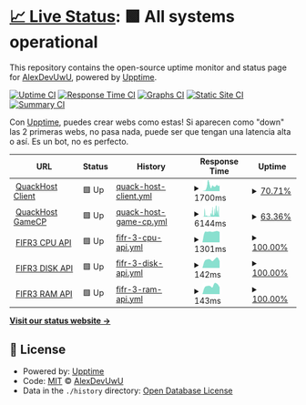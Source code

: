# [📈 Live Status](https://AlexDevUwU.github.io/quackhostuptimecheckerweb): <!--live status--> **🟩 All systems operational**

This repository contains the open-source uptime monitor and status page for [AlexDevUwU](https://AlexDevUwU.github.io/quackhostuptimecheckerweb), powered by [Upptime](https://github.com/upptime/upptime).

[![Uptime CI](https://github.com/AlexDevUwU/quackhostuptimecheckerweb/workflows/Uptime%20CI/badge.svg)](https://github.com/upptime/upptime/actions?query=workflow%3A%22Uptime+CI%22)
[![Response Time CI](https://github.com/AlexDevUwU/quackhostuptimecheckerweb/workflows/Response%20Time%20CI/badge.svg)](https://github.com/upptime/upptime/actions?query=workflow%3A%22Response+Time+CI%22)
[![Graphs CI](https://github.com/AlexDevUwU/quackhostuptimecheckerweb/workflows/Graphs%20CI/badge.svg)](https://github.com/upptime/upptime/actions?query=workflow%3A%22Graphs+CI%22)
[![Static Site CI](https://github.com/AlexDevUwU/quackhostuptimecheckerweb/workflows/Static%20Site%20CI/badge.svg)](https://github.com/upptime/upptime/actions?query=workflow%3A%22Static+Site+CI%22)
[![Summary CI](https://github.com/AlexDevUwU/quackhostuptimecheckerweb/workflows/Summary%20CI/badge.svg)](https://github.com/upptime/upptime/actions?query=workflow%3A%22Summary+CI%22)

Con [Upptime](https://upptime.js.org), puedes crear webs como estas!
Si aparecen como "down" las 2 primeras webs, no pasa nada, puede ser que tengan una latencia alta o así. Es un bot, no es perfecto.

<!--start: status pages-->
<!-- This summary is generated by Upptime (https://github.com/upptime/upptime) -->
<!-- Do not edit this manually, your changes will be overwritten -->
<!-- prettier-ignore -->
| URL | Status | History | Response Time | Uptime |
| --- | ------ | ------- | ------------- | ------ |
| <img alt="" src="https://favicons.githubusercontent.com/client.quackhost.uk" height="13"> [QuackHost Client](https://client.quackhost.uk/) | 🟩 Up | [quack-host-client.yml](https://github.com/AlexDevUwU/quackhostuptimecheckerweb/commits/HEAD/history/quack-host-client.yml) | <details><summary><img alt="Response time graph" src="./graphs/quack-host-client/response-time-week.png" height="20"> 1700ms</summary><br><a href="https://AlexDevUwU.github.io/quackhostuptimecheckerweb/history/quack-host-client"><img alt="Response time 1167" src="https://img.shields.io/endpoint?url=https%3A%2F%2Fraw.githubusercontent.com%2FAlexDevUwU%2Fquackhostuptimecheckerweb%2FHEAD%2Fapi%2Fquack-host-client%2Fresponse-time.json"></a><br><a href="https://AlexDevUwU.github.io/quackhostuptimecheckerweb/history/quack-host-client"><img alt="24-hour response time 2316" src="https://img.shields.io/endpoint?url=https%3A%2F%2Fraw.githubusercontent.com%2FAlexDevUwU%2Fquackhostuptimecheckerweb%2FHEAD%2Fapi%2Fquack-host-client%2Fresponse-time-day.json"></a><br><a href="https://AlexDevUwU.github.io/quackhostuptimecheckerweb/history/quack-host-client"><img alt="7-day response time 1700" src="https://img.shields.io/endpoint?url=https%3A%2F%2Fraw.githubusercontent.com%2FAlexDevUwU%2Fquackhostuptimecheckerweb%2FHEAD%2Fapi%2Fquack-host-client%2Fresponse-time-week.json"></a><br><a href="https://AlexDevUwU.github.io/quackhostuptimecheckerweb/history/quack-host-client"><img alt="30-day response time 1167" src="https://img.shields.io/endpoint?url=https%3A%2F%2Fraw.githubusercontent.com%2FAlexDevUwU%2Fquackhostuptimecheckerweb%2FHEAD%2Fapi%2Fquack-host-client%2Fresponse-time-month.json"></a><br><a href="https://AlexDevUwU.github.io/quackhostuptimecheckerweb/history/quack-host-client"><img alt="1-year response time 1167" src="https://img.shields.io/endpoint?url=https%3A%2F%2Fraw.githubusercontent.com%2FAlexDevUwU%2Fquackhostuptimecheckerweb%2FHEAD%2Fapi%2Fquack-host-client%2Fresponse-time-year.json"></a></details> | <details><summary><a href="https://AlexDevUwU.github.io/quackhostuptimecheckerweb/history/quack-host-client">70.71%</a></summary><a href="https://AlexDevUwU.github.io/quackhostuptimecheckerweb/history/quack-host-client"><img alt="All-time uptime 60.53%" src="https://img.shields.io/endpoint?url=https%3A%2F%2Fraw.githubusercontent.com%2FAlexDevUwU%2Fquackhostuptimecheckerweb%2FHEAD%2Fapi%2Fquack-host-client%2Fuptime.json"></a><br><a href="https://AlexDevUwU.github.io/quackhostuptimecheckerweb/history/quack-host-client"><img alt="24-hour uptime 100.00%" src="https://img.shields.io/endpoint?url=https%3A%2F%2Fraw.githubusercontent.com%2FAlexDevUwU%2Fquackhostuptimecheckerweb%2FHEAD%2Fapi%2Fquack-host-client%2Fuptime-day.json"></a><br><a href="https://AlexDevUwU.github.io/quackhostuptimecheckerweb/history/quack-host-client"><img alt="7-day uptime 70.71%" src="https://img.shields.io/endpoint?url=https%3A%2F%2Fraw.githubusercontent.com%2FAlexDevUwU%2Fquackhostuptimecheckerweb%2FHEAD%2Fapi%2Fquack-host-client%2Fuptime-week.json"></a><br><a href="https://AlexDevUwU.github.io/quackhostuptimecheckerweb/history/quack-host-client"><img alt="30-day uptime 60.53%" src="https://img.shields.io/endpoint?url=https%3A%2F%2Fraw.githubusercontent.com%2FAlexDevUwU%2Fquackhostuptimecheckerweb%2FHEAD%2Fapi%2Fquack-host-client%2Fuptime-month.json"></a><br><a href="https://AlexDevUwU.github.io/quackhostuptimecheckerweb/history/quack-host-client"><img alt="1-year uptime 60.53%" src="https://img.shields.io/endpoint?url=https%3A%2F%2Fraw.githubusercontent.com%2FAlexDevUwU%2Fquackhostuptimecheckerweb%2FHEAD%2Fapi%2Fquack-host-client%2Fuptime-year.json"></a></details>
| <img alt="" src="https://favicons.githubusercontent.com/gamecp.quackhost.uk" height="13"> [QuackHost GameCP](https://gamecp.quackhost.uk/) | 🟩 Up | [quack-host-game-cp.yml](https://github.com/AlexDevUwU/quackhostuptimecheckerweb/commits/HEAD/history/quack-host-game-cp.yml) | <details><summary><img alt="Response time graph" src="./graphs/quack-host-game-cp/response-time-week.png" height="20"> 6144ms</summary><br><a href="https://AlexDevUwU.github.io/quackhostuptimecheckerweb/history/quack-host-game-cp"><img alt="Response time 3965" src="https://img.shields.io/endpoint?url=https%3A%2F%2Fraw.githubusercontent.com%2FAlexDevUwU%2Fquackhostuptimecheckerweb%2FHEAD%2Fapi%2Fquack-host-game-cp%2Fresponse-time.json"></a><br><a href="https://AlexDevUwU.github.io/quackhostuptimecheckerweb/history/quack-host-game-cp"><img alt="24-hour response time 2244" src="https://img.shields.io/endpoint?url=https%3A%2F%2Fraw.githubusercontent.com%2FAlexDevUwU%2Fquackhostuptimecheckerweb%2FHEAD%2Fapi%2Fquack-host-game-cp%2Fresponse-time-day.json"></a><br><a href="https://AlexDevUwU.github.io/quackhostuptimecheckerweb/history/quack-host-game-cp"><img alt="7-day response time 6144" src="https://img.shields.io/endpoint?url=https%3A%2F%2Fraw.githubusercontent.com%2FAlexDevUwU%2Fquackhostuptimecheckerweb%2FHEAD%2Fapi%2Fquack-host-game-cp%2Fresponse-time-week.json"></a><br><a href="https://AlexDevUwU.github.io/quackhostuptimecheckerweb/history/quack-host-game-cp"><img alt="30-day response time 3965" src="https://img.shields.io/endpoint?url=https%3A%2F%2Fraw.githubusercontent.com%2FAlexDevUwU%2Fquackhostuptimecheckerweb%2FHEAD%2Fapi%2Fquack-host-game-cp%2Fresponse-time-month.json"></a><br><a href="https://AlexDevUwU.github.io/quackhostuptimecheckerweb/history/quack-host-game-cp"><img alt="1-year response time 3965" src="https://img.shields.io/endpoint?url=https%3A%2F%2Fraw.githubusercontent.com%2FAlexDevUwU%2Fquackhostuptimecheckerweb%2FHEAD%2Fapi%2Fquack-host-game-cp%2Fresponse-time-year.json"></a></details> | <details><summary><a href="https://AlexDevUwU.github.io/quackhostuptimecheckerweb/history/quack-host-game-cp">63.36%</a></summary><a href="https://AlexDevUwU.github.io/quackhostuptimecheckerweb/history/quack-host-game-cp"><img alt="All-time uptime 57.51%" src="https://img.shields.io/endpoint?url=https%3A%2F%2Fraw.githubusercontent.com%2FAlexDevUwU%2Fquackhostuptimecheckerweb%2FHEAD%2Fapi%2Fquack-host-game-cp%2Fuptime.json"></a><br><a href="https://AlexDevUwU.github.io/quackhostuptimecheckerweb/history/quack-host-game-cp"><img alt="24-hour uptime 92.07%" src="https://img.shields.io/endpoint?url=https%3A%2F%2Fraw.githubusercontent.com%2FAlexDevUwU%2Fquackhostuptimecheckerweb%2FHEAD%2Fapi%2Fquack-host-game-cp%2Fuptime-day.json"></a><br><a href="https://AlexDevUwU.github.io/quackhostuptimecheckerweb/history/quack-host-game-cp"><img alt="7-day uptime 63.36%" src="https://img.shields.io/endpoint?url=https%3A%2F%2Fraw.githubusercontent.com%2FAlexDevUwU%2Fquackhostuptimecheckerweb%2FHEAD%2Fapi%2Fquack-host-game-cp%2Fuptime-week.json"></a><br><a href="https://AlexDevUwU.github.io/quackhostuptimecheckerweb/history/quack-host-game-cp"><img alt="30-day uptime 57.51%" src="https://img.shields.io/endpoint?url=https%3A%2F%2Fraw.githubusercontent.com%2FAlexDevUwU%2Fquackhostuptimecheckerweb%2FHEAD%2Fapi%2Fquack-host-game-cp%2Fuptime-month.json"></a><br><a href="https://AlexDevUwU.github.io/quackhostuptimecheckerweb/history/quack-host-game-cp"><img alt="1-year uptime 57.51%" src="https://img.shields.io/endpoint?url=https%3A%2F%2Fraw.githubusercontent.com%2FAlexDevUwU%2Fquackhostuptimecheckerweb%2FHEAD%2Fapi%2Fquack-host-game-cp%2Fuptime-year.json"></a></details>
| <img alt="" src="https://favicons.githubusercontent.com/95.217.226.152" height="13"> [FIFR3 CPU API](http://95.217.226.152:26002/cpu) | 🟩 Up | [fifr-3-cpu-api.yml](https://github.com/AlexDevUwU/quackhostuptimecheckerweb/commits/HEAD/history/fifr-3-cpu-api.yml) | <details><summary><img alt="Response time graph" src="./graphs/fifr-3-cpu-api/response-time-week.png" height="20"> 1301ms</summary><br><a href="https://AlexDevUwU.github.io/quackhostuptimecheckerweb/history/fifr-3-cpu-api"><img alt="Response time 1345" src="https://img.shields.io/endpoint?url=https%3A%2F%2Fraw.githubusercontent.com%2FAlexDevUwU%2Fquackhostuptimecheckerweb%2FHEAD%2Fapi%2Ffifr-3-cpu-api%2Fresponse-time.json"></a><br><a href="https://AlexDevUwU.github.io/quackhostuptimecheckerweb/history/fifr-3-cpu-api"><img alt="24-hour response time 1265" src="https://img.shields.io/endpoint?url=https%3A%2F%2Fraw.githubusercontent.com%2FAlexDevUwU%2Fquackhostuptimecheckerweb%2FHEAD%2Fapi%2Ffifr-3-cpu-api%2Fresponse-time-day.json"></a><br><a href="https://AlexDevUwU.github.io/quackhostuptimecheckerweb/history/fifr-3-cpu-api"><img alt="7-day response time 1301" src="https://img.shields.io/endpoint?url=https%3A%2F%2Fraw.githubusercontent.com%2FAlexDevUwU%2Fquackhostuptimecheckerweb%2FHEAD%2Fapi%2Ffifr-3-cpu-api%2Fresponse-time-week.json"></a><br><a href="https://AlexDevUwU.github.io/quackhostuptimecheckerweb/history/fifr-3-cpu-api"><img alt="30-day response time 1345" src="https://img.shields.io/endpoint?url=https%3A%2F%2Fraw.githubusercontent.com%2FAlexDevUwU%2Fquackhostuptimecheckerweb%2FHEAD%2Fapi%2Ffifr-3-cpu-api%2Fresponse-time-month.json"></a><br><a href="https://AlexDevUwU.github.io/quackhostuptimecheckerweb/history/fifr-3-cpu-api"><img alt="1-year response time 1345" src="https://img.shields.io/endpoint?url=https%3A%2F%2Fraw.githubusercontent.com%2FAlexDevUwU%2Fquackhostuptimecheckerweb%2FHEAD%2Fapi%2Ffifr-3-cpu-api%2Fresponse-time-year.json"></a></details> | <details><summary><a href="https://AlexDevUwU.github.io/quackhostuptimecheckerweb/history/fifr-3-cpu-api">100.00%</a></summary><a href="https://AlexDevUwU.github.io/quackhostuptimecheckerweb/history/fifr-3-cpu-api"><img alt="All-time uptime 100.00%" src="https://img.shields.io/endpoint?url=https%3A%2F%2Fraw.githubusercontent.com%2FAlexDevUwU%2Fquackhostuptimecheckerweb%2FHEAD%2Fapi%2Ffifr-3-cpu-api%2Fuptime.json"></a><br><a href="https://AlexDevUwU.github.io/quackhostuptimecheckerweb/history/fifr-3-cpu-api"><img alt="24-hour uptime 100.00%" src="https://img.shields.io/endpoint?url=https%3A%2F%2Fraw.githubusercontent.com%2FAlexDevUwU%2Fquackhostuptimecheckerweb%2FHEAD%2Fapi%2Ffifr-3-cpu-api%2Fuptime-day.json"></a><br><a href="https://AlexDevUwU.github.io/quackhostuptimecheckerweb/history/fifr-3-cpu-api"><img alt="7-day uptime 100.00%" src="https://img.shields.io/endpoint?url=https%3A%2F%2Fraw.githubusercontent.com%2FAlexDevUwU%2Fquackhostuptimecheckerweb%2FHEAD%2Fapi%2Ffifr-3-cpu-api%2Fuptime-week.json"></a><br><a href="https://AlexDevUwU.github.io/quackhostuptimecheckerweb/history/fifr-3-cpu-api"><img alt="30-day uptime 100.00%" src="https://img.shields.io/endpoint?url=https%3A%2F%2Fraw.githubusercontent.com%2FAlexDevUwU%2Fquackhostuptimecheckerweb%2FHEAD%2Fapi%2Ffifr-3-cpu-api%2Fuptime-month.json"></a><br><a href="https://AlexDevUwU.github.io/quackhostuptimecheckerweb/history/fifr-3-cpu-api"><img alt="1-year uptime 100.00%" src="https://img.shields.io/endpoint?url=https%3A%2F%2Fraw.githubusercontent.com%2FAlexDevUwU%2Fquackhostuptimecheckerweb%2FHEAD%2Fapi%2Ffifr-3-cpu-api%2Fuptime-year.json"></a></details>
| <img alt="" src="https://favicons.githubusercontent.com/95.217.226.152" height="13"> [FIFR3 DISK API](http://95.217.226.152:26002/disk) | 🟩 Up | [fifr-3-disk-api.yml](https://github.com/AlexDevUwU/quackhostuptimecheckerweb/commits/HEAD/history/fifr-3-disk-api.yml) | <details><summary><img alt="Response time graph" src="./graphs/fifr-3-disk-api/response-time-week.png" height="20"> 142ms</summary><br><a href="https://AlexDevUwU.github.io/quackhostuptimecheckerweb/history/fifr-3-disk-api"><img alt="Response time 168" src="https://img.shields.io/endpoint?url=https%3A%2F%2Fraw.githubusercontent.com%2FAlexDevUwU%2Fquackhostuptimecheckerweb%2FHEAD%2Fapi%2Ffifr-3-disk-api%2Fresponse-time.json"></a><br><a href="https://AlexDevUwU.github.io/quackhostuptimecheckerweb/history/fifr-3-disk-api"><img alt="24-hour response time 117" src="https://img.shields.io/endpoint?url=https%3A%2F%2Fraw.githubusercontent.com%2FAlexDevUwU%2Fquackhostuptimecheckerweb%2FHEAD%2Fapi%2Ffifr-3-disk-api%2Fresponse-time-day.json"></a><br><a href="https://AlexDevUwU.github.io/quackhostuptimecheckerweb/history/fifr-3-disk-api"><img alt="7-day response time 142" src="https://img.shields.io/endpoint?url=https%3A%2F%2Fraw.githubusercontent.com%2FAlexDevUwU%2Fquackhostuptimecheckerweb%2FHEAD%2Fapi%2Ffifr-3-disk-api%2Fresponse-time-week.json"></a><br><a href="https://AlexDevUwU.github.io/quackhostuptimecheckerweb/history/fifr-3-disk-api"><img alt="30-day response time 168" src="https://img.shields.io/endpoint?url=https%3A%2F%2Fraw.githubusercontent.com%2FAlexDevUwU%2Fquackhostuptimecheckerweb%2FHEAD%2Fapi%2Ffifr-3-disk-api%2Fresponse-time-month.json"></a><br><a href="https://AlexDevUwU.github.io/quackhostuptimecheckerweb/history/fifr-3-disk-api"><img alt="1-year response time 168" src="https://img.shields.io/endpoint?url=https%3A%2F%2Fraw.githubusercontent.com%2FAlexDevUwU%2Fquackhostuptimecheckerweb%2FHEAD%2Fapi%2Ffifr-3-disk-api%2Fresponse-time-year.json"></a></details> | <details><summary><a href="https://AlexDevUwU.github.io/quackhostuptimecheckerweb/history/fifr-3-disk-api">100.00%</a></summary><a href="https://AlexDevUwU.github.io/quackhostuptimecheckerweb/history/fifr-3-disk-api"><img alt="All-time uptime 100.00%" src="https://img.shields.io/endpoint?url=https%3A%2F%2Fraw.githubusercontent.com%2FAlexDevUwU%2Fquackhostuptimecheckerweb%2FHEAD%2Fapi%2Ffifr-3-disk-api%2Fuptime.json"></a><br><a href="https://AlexDevUwU.github.io/quackhostuptimecheckerweb/history/fifr-3-disk-api"><img alt="24-hour uptime 100.00%" src="https://img.shields.io/endpoint?url=https%3A%2F%2Fraw.githubusercontent.com%2FAlexDevUwU%2Fquackhostuptimecheckerweb%2FHEAD%2Fapi%2Ffifr-3-disk-api%2Fuptime-day.json"></a><br><a href="https://AlexDevUwU.github.io/quackhostuptimecheckerweb/history/fifr-3-disk-api"><img alt="7-day uptime 100.00%" src="https://img.shields.io/endpoint?url=https%3A%2F%2Fraw.githubusercontent.com%2FAlexDevUwU%2Fquackhostuptimecheckerweb%2FHEAD%2Fapi%2Ffifr-3-disk-api%2Fuptime-week.json"></a><br><a href="https://AlexDevUwU.github.io/quackhostuptimecheckerweb/history/fifr-3-disk-api"><img alt="30-day uptime 100.00%" src="https://img.shields.io/endpoint?url=https%3A%2F%2Fraw.githubusercontent.com%2FAlexDevUwU%2Fquackhostuptimecheckerweb%2FHEAD%2Fapi%2Ffifr-3-disk-api%2Fuptime-month.json"></a><br><a href="https://AlexDevUwU.github.io/quackhostuptimecheckerweb/history/fifr-3-disk-api"><img alt="1-year uptime 100.00%" src="https://img.shields.io/endpoint?url=https%3A%2F%2Fraw.githubusercontent.com%2FAlexDevUwU%2Fquackhostuptimecheckerweb%2FHEAD%2Fapi%2Ffifr-3-disk-api%2Fuptime-year.json"></a></details>
| <img alt="" src="https://favicons.githubusercontent.com/95.217.226.152" height="13"> [FIFR3 RAM API](http://95.217.226.152:26002/ram) | 🟩 Up | [fifr-3-ram-api.yml](https://github.com/AlexDevUwU/quackhostuptimecheckerweb/commits/HEAD/history/fifr-3-ram-api.yml) | <details><summary><img alt="Response time graph" src="./graphs/fifr-3-ram-api/response-time-week.png" height="20"> 143ms</summary><br><a href="https://AlexDevUwU.github.io/quackhostuptimecheckerweb/history/fifr-3-ram-api"><img alt="Response time 153" src="https://img.shields.io/endpoint?url=https%3A%2F%2Fraw.githubusercontent.com%2FAlexDevUwU%2Fquackhostuptimecheckerweb%2FHEAD%2Fapi%2Ffifr-3-ram-api%2Fresponse-time.json"></a><br><a href="https://AlexDevUwU.github.io/quackhostuptimecheckerweb/history/fifr-3-ram-api"><img alt="24-hour response time 117" src="https://img.shields.io/endpoint?url=https%3A%2F%2Fraw.githubusercontent.com%2FAlexDevUwU%2Fquackhostuptimecheckerweb%2FHEAD%2Fapi%2Ffifr-3-ram-api%2Fresponse-time-day.json"></a><br><a href="https://AlexDevUwU.github.io/quackhostuptimecheckerweb/history/fifr-3-ram-api"><img alt="7-day response time 143" src="https://img.shields.io/endpoint?url=https%3A%2F%2Fraw.githubusercontent.com%2FAlexDevUwU%2Fquackhostuptimecheckerweb%2FHEAD%2Fapi%2Ffifr-3-ram-api%2Fresponse-time-week.json"></a><br><a href="https://AlexDevUwU.github.io/quackhostuptimecheckerweb/history/fifr-3-ram-api"><img alt="30-day response time 153" src="https://img.shields.io/endpoint?url=https%3A%2F%2Fraw.githubusercontent.com%2FAlexDevUwU%2Fquackhostuptimecheckerweb%2FHEAD%2Fapi%2Ffifr-3-ram-api%2Fresponse-time-month.json"></a><br><a href="https://AlexDevUwU.github.io/quackhostuptimecheckerweb/history/fifr-3-ram-api"><img alt="1-year response time 153" src="https://img.shields.io/endpoint?url=https%3A%2F%2Fraw.githubusercontent.com%2FAlexDevUwU%2Fquackhostuptimecheckerweb%2FHEAD%2Fapi%2Ffifr-3-ram-api%2Fresponse-time-year.json"></a></details> | <details><summary><a href="https://AlexDevUwU.github.io/quackhostuptimecheckerweb/history/fifr-3-ram-api">100.00%</a></summary><a href="https://AlexDevUwU.github.io/quackhostuptimecheckerweb/history/fifr-3-ram-api"><img alt="All-time uptime 100.00%" src="https://img.shields.io/endpoint?url=https%3A%2F%2Fraw.githubusercontent.com%2FAlexDevUwU%2Fquackhostuptimecheckerweb%2FHEAD%2Fapi%2Ffifr-3-ram-api%2Fuptime.json"></a><br><a href="https://AlexDevUwU.github.io/quackhostuptimecheckerweb/history/fifr-3-ram-api"><img alt="24-hour uptime 100.00%" src="https://img.shields.io/endpoint?url=https%3A%2F%2Fraw.githubusercontent.com%2FAlexDevUwU%2Fquackhostuptimecheckerweb%2FHEAD%2Fapi%2Ffifr-3-ram-api%2Fuptime-day.json"></a><br><a href="https://AlexDevUwU.github.io/quackhostuptimecheckerweb/history/fifr-3-ram-api"><img alt="7-day uptime 100.00%" src="https://img.shields.io/endpoint?url=https%3A%2F%2Fraw.githubusercontent.com%2FAlexDevUwU%2Fquackhostuptimecheckerweb%2FHEAD%2Fapi%2Ffifr-3-ram-api%2Fuptime-week.json"></a><br><a href="https://AlexDevUwU.github.io/quackhostuptimecheckerweb/history/fifr-3-ram-api"><img alt="30-day uptime 100.00%" src="https://img.shields.io/endpoint?url=https%3A%2F%2Fraw.githubusercontent.com%2FAlexDevUwU%2Fquackhostuptimecheckerweb%2FHEAD%2Fapi%2Ffifr-3-ram-api%2Fuptime-month.json"></a><br><a href="https://AlexDevUwU.github.io/quackhostuptimecheckerweb/history/fifr-3-ram-api"><img alt="1-year uptime 100.00%" src="https://img.shields.io/endpoint?url=https%3A%2F%2Fraw.githubusercontent.com%2FAlexDevUwU%2Fquackhostuptimecheckerweb%2FHEAD%2Fapi%2Ffifr-3-ram-api%2Fuptime-year.json"></a></details>

<!--end: status pages-->

[**Visit our status website →**](https://AlexDevUwU.github.io/quackhostuptimecheckerweb)

## 📄 License

- Powered by: [Upptime](https://github.com/upptime/upptime)
- Code: [MIT](./LICENSE) © [AlexDevUwU](https://AlexDevUwU.github.io/quackhostuptimecheckerweb)
- Data in the `./history` directory: [Open Database License](https://opendatacommons.org/licenses/odbl/1-0/)
